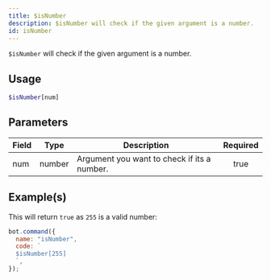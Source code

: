 ```yaml
---
title: $isNumber
description: $isNumber will check if the given argument is a number.
id: isNumber
---
```


`$isNumber` will check if the given argument is a number.

## Usage

```php
$isNumber[num]
```

## Parameters

| Field | Type   | Description                                 | Required |
| ----- | ------ | ------------------------------------------- | :------: |
| num   | number | Argument you want to check if its a number. |   true   |

## Example(s)

This will return `true` as `255` is a valid number:

```javascript
bot.command({
  name: "isNumber",
  code: `
  $isNumber[255]
  `,
});
```
